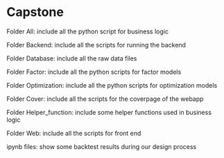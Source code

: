 # Capstone
Folder All: include all the python script for business logic

Folder Backend: include all the scripts for running the backend

Folder Database: include all the raw data files

Folder Factor: include all the python scripts for factor models

Folder Optimization: include all the python scripts for optimization models

Folder Cover: include all the scripts for the coverpage of the webapp

Folder Helper_function: include some helper functions used in business logic

Folder Web: include all the scripts for front end

ipynb files: show some backtest results during our design process
